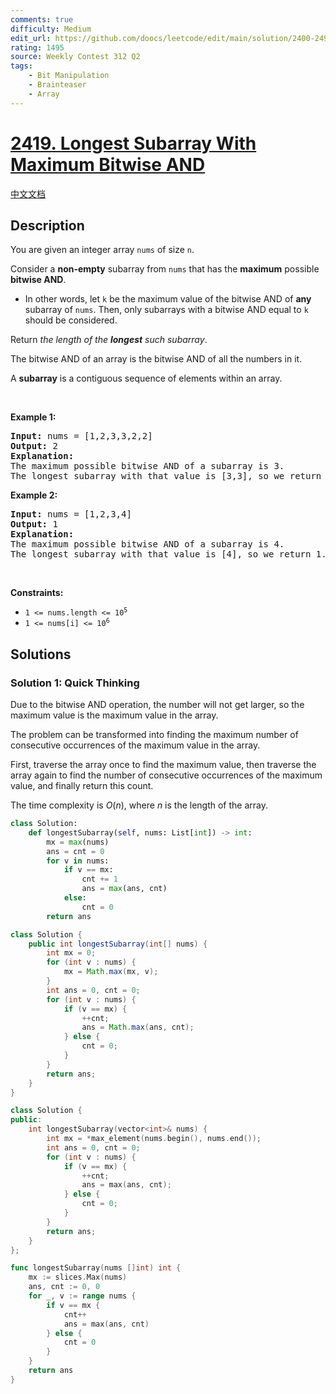 ```yaml
---
comments: true
difficulty: Medium
edit_url: https://github.com/doocs/leetcode/edit/main/solution/2400-2499/2419.Longest%20Subarray%20With%20Maximum%20Bitwise%20AND/README_EN.md
rating: 1495
source: Weekly Contest 312 Q2
tags:
    - Bit Manipulation
    - Brainteaser
    - Array
---
```


<!-- problem:start -->

# [2419. Longest Subarray With Maximum Bitwise AND](https://leetcode.com/problems/longest-subarray-with-maximum-bitwise-and)

[中文文档](/solution/2400-2499/2419.Longest%20Subarray%20With%20Maximum%20Bitwise%20AND/README.md)

## Description

<p>You are given an integer array <code>nums</code> of size <code>n</code>.</p>

<p>Consider a <strong>non-empty</strong> subarray from <code>nums</code> that has the <strong>maximum</strong> possible <strong>bitwise AND</strong>.</p>

<ul>
	<li>In other words, let <code>k</code> be the maximum value of the bitwise AND of <strong>any</strong> subarray of <code>nums</code>. Then, only subarrays with a bitwise AND equal to <code>k</code> should be considered.</li>
</ul>

<p>Return <em>the length of the <strong>longest</strong> such subarray</em>.</p>

<p>The bitwise AND of an array is the bitwise AND of all the numbers in it.</p>

<p>A <strong>subarray</strong> is a contiguous sequence of elements within an array.</p>

<p>&nbsp;</p>
<p><strong class="example">Example 1:</strong></p>

<pre>
<strong>Input:</strong> nums = [1,2,3,3,2,2]
<strong>Output:</strong> 2
<strong>Explanation:</strong>
The maximum possible bitwise AND of a subarray is 3.
The longest subarray with that value is [3,3], so we return 2.
</pre>

<p><strong class="example">Example 2:</strong></p>

<pre>
<strong>Input:</strong> nums = [1,2,3,4]
<strong>Output:</strong> 1
<strong>Explanation:</strong>
The maximum possible bitwise AND of a subarray is 4.
The longest subarray with that value is [4], so we return 1.
</pre>

<p>&nbsp;</p>
<p><strong>Constraints:</strong></p>

<ul>
	<li><code>1 &lt;= nums.length &lt;= 10<sup>5</sup></code></li>
	<li><code>1 &lt;= nums[i] &lt;= 10<sup>6</sup></code></li>
</ul>

## Solutions

<!-- solution:start -->

### Solution 1: Quick Thinking

Due to the bitwise AND operation, the number will not get larger, so the maximum value is the maximum value in the array.

The problem can be transformed into finding the maximum number of consecutive occurrences of the maximum value in the array.

First, traverse the array once to find the maximum value, then traverse the array again to find the number of consecutive occurrences of the maximum value, and finally return this count.

The time complexity is $O(n)$, where $n$ is the length of the array.

<!-- tabs:start -->

```python
class Solution:
    def longestSubarray(self, nums: List[int]) -> int:
        mx = max(nums)
        ans = cnt = 0
        for v in nums:
            if v == mx:
                cnt += 1
                ans = max(ans, cnt)
            else:
                cnt = 0
        return ans
```

```java
class Solution {
    public int longestSubarray(int[] nums) {
        int mx = 0;
        for (int v : nums) {
            mx = Math.max(mx, v);
        }
        int ans = 0, cnt = 0;
        for (int v : nums) {
            if (v == mx) {
                ++cnt;
                ans = Math.max(ans, cnt);
            } else {
                cnt = 0;
            }
        }
        return ans;
    }
}
```

```cpp
class Solution {
public:
    int longestSubarray(vector<int>& nums) {
        int mx = *max_element(nums.begin(), nums.end());
        int ans = 0, cnt = 0;
        for (int v : nums) {
            if (v == mx) {
                ++cnt;
                ans = max(ans, cnt);
            } else {
                cnt = 0;
            }
        }
        return ans;
    }
};
```

```go
func longestSubarray(nums []int) int {
	mx := slices.Max(nums)
	ans, cnt := 0, 0
	for _, v := range nums {
		if v == mx {
			cnt++
			ans = max(ans, cnt)
		} else {
			cnt = 0
		}
	}
	return ans
}
```

<!-- tabs:end -->

<!-- solution:end -->

<!-- problem:end -->
